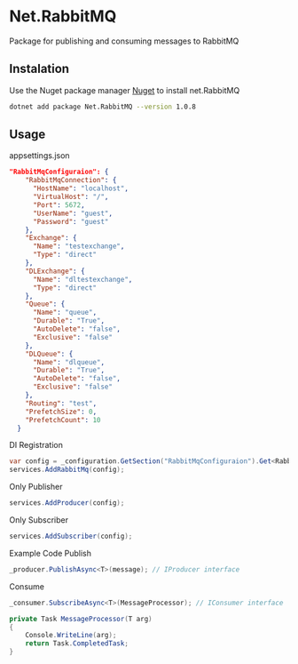 # Net.RabbitMQ
Package for publishing and consuming messages to RabbitMQ

## Instalation
Use the Nuget package manager [Nuget](https://www.nuget.org/packages/Net.RabbitMQ/) to install net.RabbitMQ

```bash
dotnet add package Net.RabbitMQ --version 1.0.8
```
## Usage

appsettings.json

```json
"RabbitMqConfiguraion": {
    "RabbitMqConnection": {
      "HostName": "localhost",
      "VirtualHost": "/",
      "Port": 5672,
      "UserName": "guest",
      "Password": "guest"
    },
    "Exchange": {
      "Name": "testexchange",
      "Type": "direct"
    },
    "DLExchange": {
      "Name": "dltestexchange",
      "Type": "direct"
    },
    "Queue": {
      "Name": "queue",
      "Durable": "True",
      "AutoDelete": "false",
      "Exclusive": "false"
    },
    "DLQueue": {
      "Name": "dlqueue",
      "Durable": "True",
      "AutoDelete": "false",
      "Exclusive": "false"
    },
    "Routing": "test",
    "PrefetchSize": 0,
    "PrefetchCount": 10
  }

```
DI Registration

```csharp
var config = _configuration.GetSection("RabbitMqConfiguraion").Get<RabbitMQConfiguration>();
services.AddRabbitMq(config);
```

Only Publisher 
```csharp
services.AddProducer(config);
```

Only Subscriber
```csharp
services.AddSubscriber(config);
```

Example Code
Publish
```csharp
_producer.PublishAsync<T>(message); // IProducer interface
```

Consume
```csharp
_consumer.SubscribeAsync<T>(MessageProcessor); // IConsumer interface

private Task MessageProcessor(T arg)
{
    Console.WriteLine(arg);
    return Task.CompletedTask;
}
```